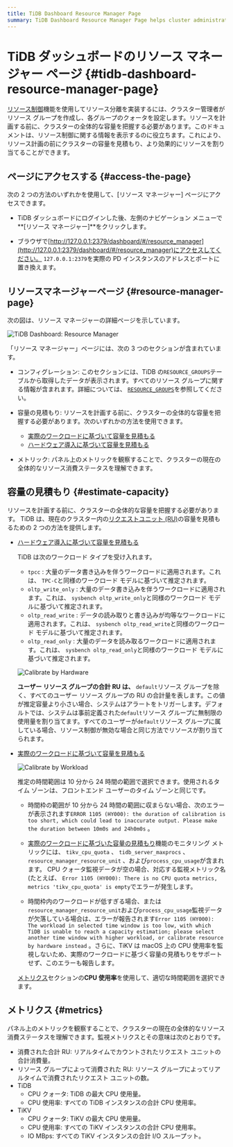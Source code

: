 ```yaml
---
title: TiDB Dashboard Resource Manager Page
summary: TiDB Dashboard Resource Manager Page helps cluster administrators implement resource isolation by creating resource groups and setting quotas. It provides methods to estimate cluster capacity and monitor resource consumption. Access the page through TiDB Dashboard or a browser. The page includes sections for configuration, capacity estimation, and metrics. Capacity estimation methods include hardware deployment and actual workload. Monitoring metrics include total RU consumed, RU consumed by resource groups, TiDB CPU quota and usage, TiKV CPU quota and usage, and TiKV IO MBps.
---
```


# TiDB ダッシュボードのリソース マネージャー ページ {#tidb-dashboard-resource-manager-page}

[リソース制御](/tidb-resource-control.md)機能を使用してリソース分離を実装するには、クラスター管理者がリソース グループを作成し、各グループのクォータを設定します。リソースを計画する前に、クラスターの全体的な容量を把握する必要があります。このドキュメントは、リソース制御に関する情報を表示するのに役立ちます。これにより、リソース計画の前にクラスターの容量を見積もり、より効果的にリソースを割り当てることができます。

## ページにアクセスする {#access-the-page}

次の 2 つの方法のいずれかを使用して、[リソース マネージャー] ページにアクセスできます。

-   TiDB ダッシュボードにログインした後、左側のナビゲーション メニューで**[リソース マネージャー]**をクリックします。

-   ブラウザで[http://127.0.0.1:2379/dashboard/#/resource_manager](http://127.0.0.1:2379/dashboard/#/resource_manager)にアクセスしてください。 `127.0.0.1:2379`を実際の PD インスタンスのアドレスとポートに置き換えます。

## リソースマネージャーページ {#resource-manager-page}

次の図は、リソース マネージャーの詳細ページを示しています。

![TiDB Dashboard: Resource Manager](/media/dashboard/dashboard-resource-manager-info.png)

「リソース マネージャー」ページには、次の 3 つのセクションが含まれています。

-   コンフィグレーション: このセクションには、TiDB の`RESOURCE_GROUPS`テーブルから取得したデータが表示されます。すべてのリソース グループに関する情報が含まれます。詳細については、 [`RESOURCE_GROUPS`](/information-schema/information-schema-resource-groups.md)を参照してください。

-   容量の見積もり: リソースを計画する前に、クラスターの全体的な容量を把握する必要があります。次のいずれかの方法を使用できます。

    -   [実際のワークロードに基づいて容量を見積もる](/sql-statements/sql-statement-calibrate-resource.md#estimate-capacity-based-on-actual-workload)
    -   [ハードウェア導入に基づいて容量を見積もる](/sql-statements/sql-statement-calibrate-resource.md#estimate-capacity-based-on-hardware-deployment)

-   メトリック: パネル上のメトリックを観察することで、クラスターの現在の全体的なリソース消費ステータスを理解できます。

## 容量の見積もり {#estimate-capacity}

リソースを計画する前に、クラスターの全体的な容量を把握する必要があります。 TiDB は、現在のクラスター内の[リクエストユニット (RU)](/tidb-resource-control.md#what-is-request-unit-ru#what-is-request-unit-ru)の容量を見積もるための 2 つの方法を提供します。

-   [ハードウェア導入に基づいて容量を見積もる](/sql-statements/sql-statement-calibrate-resource.md#estimate-capacity-based-on-hardware-deployment)

    TiDB は次のワークロード タイプを受け入れます。

    -   `tpcc` : 大量のデータ書き込みを伴うワークロードに適用されます。これは、 `TPC-C`と同様のワークロード モデルに基づいて推定されます。
    -   `oltp_write_only` : 大量のデータ書き込みを伴うワークロードに適用されます。これは、 `sysbench oltp_write_only`と同様のワークロード モデルに基づいて推定されます。
    -   `oltp_read_write` : データの読み取りと書き込みが均等なワークロードに適用されます。これは、 `sysbench oltp_read_write`と同様のワークロード モデルに基づいて推定されます。
    -   `oltp_read_only` : 大量のデータを読み取るワークロードに適用されます。これは、 `sysbench oltp_read_only`と同様のワークロード モデルに基づいて推定されます。

    ![Calibrate by Hardware](/media/dashboard/dashboard-resource-manager-calibrate-by-hardware.png)

    **ユーザー リソース グループの合計 RU は、** `default`リソース グループを除く、すべてのユーザー リソース グループの RU の合計量を表します。この値が推定容量より小さい場合、システムはアラートをトリガーします。デフォルトでは、システムは事前定義された`default`リソース グループに無制限の使用量を割り当てます。すべてのユーザーが`default`リソース グループに属している場合、リソース制御が無効な場合と同じ方法でリソースが割り当てられます。

-   [実際のワークロードに基づいて容量を見積もる](/sql-statements/sql-statement-calibrate-resource.md#estimate-capacity-based-on-actual-workload)

    ![Calibrate by Workload](/media/dashboard/dashboard-resource-manager-calibrate-by-workload.png)

    推定の時間範囲は 10 分から 24 時間の範囲で選択できます。使用されるタイム ゾーンは、フロントエンド ユーザーのタイム ゾーンと同じです。

    -   時間枠の範囲が 10 分から 24 時間の範囲に収まらない場合、次のエラーが表示されます`ERROR 1105 (HY000): the duration of calibration is too short, which could lead to inaccurate output. Please make the duration between 10m0s and 24h0m0s` 。

    -   [実際のワークロードに基づいた容量の見積もり](/sql-statements/sql-statement-calibrate-resource.md#estimate-capacity-based-on-actual-workload)機能のモニタリング メトリックには、 `tikv_cpu_quota` 、 `tidb_server_maxprocs` 、 `resource_manager_resource_unit` 、および`process_cpu_usage`が含まれます。 CPU クォータ監視データが空の場合、対応する監視メトリック名 (たとえば、 `Error 1105 (HY000): There is no CPU quota metrics, metrics 'tikv_cpu_quota' is empty`でエラーが発生します。

    -   時間枠内のワークロードが低すぎる場合、または`resource_manager_resource_unit`および`process_cpu_usage`監視データが欠落している場合は、エラーが報告されます`Error 1105 (HY000): The workload in selected time window is too low, with which TiDB is unable to reach a capacity estimation; please select another time window with higher workload, or calibrate resource by hardware instead` 。さらに、TiKV は macOS 上の CPU 使用率を監視しないため、実際のワークロードに基づく容量の見積もりをサポートせず、このエラーも報告します。

    [メトリクス](#metrics)セクションの**CPU 使用率**を使用して、適切な時間範囲を選択できます。

## メトリクス {#metrics}

パネル上のメトリックを観察することで、クラスターの現在の全体的なリソース消費ステータスを理解できます。監視メトリクスとその意味は次のとおりです。

-   消費された合計 RU: リアルタイムでカウントされたリクエスト ユニットの合計消費量。
-   リソース グループによって消費された RU: リソース グループによってリアルタイムで消費されたリクエスト ユニットの数。
-   TiDB
    -   CPU クォータ: TiDB の最大 CPU 使用量。
    -   CPU 使用率: すべての TiDB インスタンスの合計 CPU 使用率。
-   TiKV
    -   CPU クォータ: TiKV の最大 CPU 使用量。
    -   CPU 使用率: すべての TiKV インスタンスの合計 CPU 使用率。
    -   IO MBps: すべての TiKV インスタンスの合計 I/O スループット。
